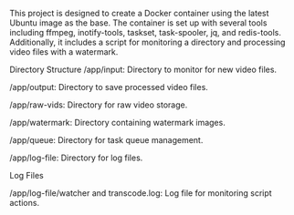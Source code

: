 This project is designed to create a Docker container using the latest Ubuntu image as the base. The container is set up with several tools including ffmpeg, inotify-tools, taskset, task-spooler, jq, and redis-tools. Additionally, it includes a script for monitoring a directory and processing video files with a watermark.


Directory Structure
/app/input: Directory to monitor for new video files.

/app/output: Directory to save processed video files.

/app/raw-vids: Directory for raw video storage.

/app/watermark: Directory containing watermark images.

/app/queue: Directory for task queue management.

/app/log-file: Directory for log files.

Log Files

/app/log-file/watcher and transcode.log: Log file for monitoring script actions.
